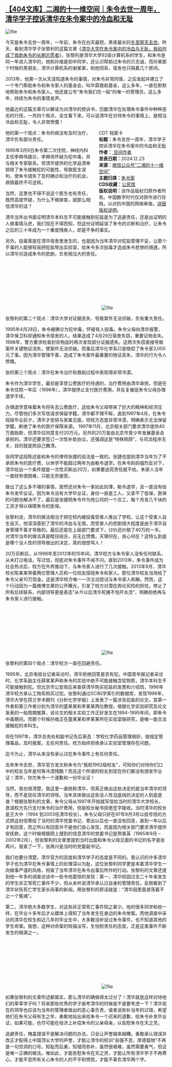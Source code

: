 <!--1734954326000-->
[【404文库】二湘的十一维空间｜朱令去世一周年，清华学子控诉清华在朱令案中的冷血和无耻](https://chinadigitaltimes.net/chinese/714336.html)
------

<p><img decoding="async" src="https://chinadigitaltimes.net/chinese/files/2024/12/image-1734953705479.png" alt="file"></p><p>今天是朱令去世一周年，一年前，朱令在白天最短，黑夜最长的<a href="https://freewechat.com/a/MzU3Nzg5Nzg0Ng==/2247506912/1">冬至那天去世</a>。昨天，看到清华学子张黎利的这篇文章《<a href="https://freewechat.com/a/MzI0ODY3MzgyNA==/2247484131/1">清华大学在朱令案中的冷血与无耻，我如何成了救助朱令的长期志愿者</a>》，张黎利是清华大学92级计算机系的学生，和朱令是同一年进入清华的，他和孙维是初中同学，还认识帮助过朱令的贝志诚，而孙某那个时候的男朋友，清华计算机系的谢某某，和他同系，宿舍也只隔着几个房间。</p><p>2013年，他第一次从天涯知道朱令的事情，对朱令非常同情，之后发起并建立了一个专门帮助朱令和朱令家人的基金会，叫华霖救助基金，这么多年，一直在默默地帮助朱令和朱令家人。他还是公号“朱令我们在一起“的唯一的管理员，这么多年，持续为朱令的事情发声。</p><p>他最近的这篇文章可以解读为对清华的控诉书，历数清华在处理朱令事件中种种恶劣的行径，一共四个观点，全文看下来，可以说清华在对待朱令的事情上，是相当冷血和无耻，令人非常愤慨！</p><div style="width:42%;float:right;padding-left:20px;"><div class="su-spoiler su-spoiler-style-fancy su-spoiler-icon-chevron-circle" data-scroll-offset="0" data-anchor-in-url="no"><div class="su-spoiler-title" tabindex="0" role="button"><span class="su-spoiler-icon"></span>CDT 档案卡</div><div class="su-spoiler-content su-u-clearfix su-u-trim"><strong>标题：</strong>朱令去世一周年，清华学子控诉清华在朱令案中的冷血和无耻<br><strong>作者：</strong><a href="https://chinadigitaltimes.net/space/二湘的十一维空间" target="_blank"> 空间作者</a><br><strong>发表日期：</strong>2024.12.23<br><strong>来源：</strong><a href="https://freewechat.com/a/MjM5MzU4NjU4OQ==/2650853932/1" target="_blank">微信公众号“二湘的十一维空间”</a><br><strong>主题归类：</strong><a href="https://chinadigitaltimes.net/space/朱令案" target="_blank">朱令案</a><br><strong>CDS收藏：</strong><a href="https://chinadigitaltimes.net/space/%E5%85%AC%E6%B0%91%E9%A6%86" target="_blank" rel="noopener">公民馆</a><br><strong>版权说明：</strong>该作品版权归原作者所有。中国数字时代仅对原作进行存档，以对抗中国的网络审查。<a href="https://chinadigitaltimes.net/chinese/copyright">详细版权说明</a>。</div></div></div><p>他的第一个观点：朱令的病没有及时治疗，清华负有部分责任。</p><p>1995年3月9日朱令第二次住院，神经内科主任李舜伟接诊，李舜伟怀疑为铊中毒，并与相关专家联系。但清华提供的化学品清单排除了朱令接触铊的可能性，导致医生误判，使朱令错失了及时确诊和治疗的机会，病情最终不可逆转。</p><p>当然，这里也不得不说这个医生也有责任，既然高度怀疑，为什么不做排查，就那么相信清华的话？</p><p>清华当年出书面证明清华本科生不可能接触到铊盐是为了逃避责任，还是出证明的人做事情马虎，我们现在不得而知，但这份证明延误了朱令的诊断和治疗，让朱令之后的三十年成为一个重度残疾人，却是不争的事实。</p><p>另外，投毒案是在清华宿舍里发生的，也是因为当年清华对铊盐管理不妥，让那个歹毒的人能够轻易把铊盐带出实验室，给朱令多次投毒才造成朱令悲惨的境遇，所以清华对造成朱令的悲剧，负有相当大的责任。</p><p><img decoding="async" src="data:image/svg+xml,%3Csvg%20xmlns='http://www.w3.org/2000/svg'%20viewBox='0%200%200%200'%3E%3C/svg%3E" alt="file" data-lazy-src="https://chinadigitaltimes.net/chinese/files/2024/12/image-1734953826322.png"><noscript><img decoding="async" src="https://chinadigitaltimes.net/chinese/files/2024/12/image-1734953826322.png" alt="file"></noscript></p><p>张黎利的第二个观点：清华大学对证据丢失、导致案件无法侦破，负有重大责任。</p><p>1995年4月28日，朱令被确诊为铊中毒，怀疑有人投毒。朱令父母向清华报警，清华保卫科却通知朱令宿舍的人，结果造成了4月29日宿舍失窃，重要证物丢失。1998年，警方要求检查封存物品时再次发现部分证据遗失。这两次失窃直接导致案件关键物证消失，使案件无法侦破。而事后清华化学系只是赔偿了朱令家3,000元了事。因为清华管理不善，造成了朱令案件最重要的物证丢失，清华的行为令人愤慨。</p><p>张的第三个观点：清华在朱令治疗和救助过程中表现得非常冷漠。</p><p>朱令作为清华学生，最初是享受公费医疗的待遇的，治疗费用由清华承担。但是在朱令住院一年后（1996年），清华就停止支付医疗费用，并反复催促朱令父母办理退学手续。</p><p>办理退学意味着朱令将失去公费医疗，这给朱令父母带来了巨大的精神和经济压力。尽管他们多次写信请求保留学籍，清华都不理不睬，直到1997年4月，在朱令班级毕业前夕，清华才安排与家属见面，但校方态度非常冷漠，明确表示无法保留学籍，断绝了朱令的医疗保障来源。 1997年11月，北京相关部门要求清华提供40万救助款，但清华仅同意支付20万元，另外的20万是由北京市青少年发展基金会承担的。清华还要求签订一次性补助协议，还强调这是“特殊照顾”，与司法程序无关，目的就是把自己撇清。</p><p>张同学这段陈述是和朱令的律师张捷的说法是一致的。张捷也提到清华当年为了不承担朱令的医疗费，以休学不能超过两年为由勒令退学。在朱令妈妈强烈反对下，清华给出一个条件就是一次性买断出20万，如果要追究责任就不给。朱家人当年一直财务很困难，只能无奈接受。</p><p>做出了这么多不堪的事情，居然还对朱令一家如此刻薄，勒令退学，且一直没有给朱令发毕业证。因为朱令没有大学毕业证，身份一直是工人，又拿不了低保，医保的问题也解决不了。最后是张捷把朱令作为他公司的一个员工，每个月发几千块的工资才得以保障朱令的医保。</p><p>张黎利说，清华的做法相当于把在校内被投毒受害人推出了学校，让这个受害人自生自灭，他深深感到了清华的冷血与无情，而受害人的悲剧很大程度是由于清华自身管理不善才导致的。最后还是在上级部门要求下，讨价还价赔了40万的一半。对清华当年的做法真是瞠目结舌，且无比愤慨，天理何在，良心何在？这特么到底是哪个没人性的领导做出的决定，真的很想骂人！</p><p>20万买断后，从1998年至2012年的15年间，清华校方与朱令家人没有任何联系，从未打过电话，写过信，彻底对朱令事件不闻不问。直到2013年，朱令事件成为社会热点后，校方在外界推动下，与朱令家人进行了几次接触。2013年9月，清华校长陈某某带着两位管理人员和一位校友探视朱令和家人。那位清华校友当场给了朱令父亲10万现金。这是清华校方唯一一次主动尝试与朱令家人和解。然而，这个行动因为一篇微博文章的公开曝光，引发了校方对潜在舆论风险的担忧，停止了所有后续联系，内部领导更是表态“从今以后清华死猪不怕开水烫”，明确拒绝再与朱令家人进行接触。</p><p><img decoding="async" src="data:image/svg+xml,%3Csvg%20xmlns='http://www.w3.org/2000/svg'%20viewBox='0%200%200%200'%3E%3C/svg%3E" alt="file" data-lazy-src="https://chinadigitaltimes.net/chinese/files/2024/12/image-1734953872808.png"><noscript><img decoding="async" src="https://chinadigitaltimes.net/chinese/files/2024/12/image-1734953872808.png" alt="file"></noscript></p><p>张黎利的第四个观点：清华校方一直在回避责任。</p><p>1995年，北京电视台记者采访时，清华拒绝回答是否有铊。中国青年报记者采访时，化学系副主任薛某某声称朱令的实验中绝不可能接触含铊物质，清华本科生不可能接触到铊。但北京市公安局后来查获清华购买铊盐的发票和介绍信，1996年清华校方承认工物系购买过铊。张黎利通过SCI科学索引的数据库，发现1996年，清华大学在荷兰学术期刊《分析化学学报》上发表了一篇涉及铊盐的论文，其第一作者和第三作者分别为清华的童某某和李某某两位教授。根据化学实验研究及论文发表的一般周期推算，该论文的相关实验工作正好发生在1994-1995年间，即朱令中毒期间。而那个时候孙维正在童某某和李某某所在实验室做研究，是唯一能合法接触铊的本科生。</p><p>但在1997年，清华总务处和副书记先后表态：学校化学药品管理很好，按规定管理毒品，及时报案，无任何责任。校方始终拒绝承认实验室管理存在问题。</p><p>迄今为止，清华从来没有承认过在朱令事件上有任何责任。</p><p>去年朱令去世，清华官方发文称朱令为“我校1992级校友”，可知你们对待你们口中的校友当年是何等冷漠残酷？而且这个所谓的校友到现在你们都没有颁发毕业证！清华，你欠朱令一个道歉和一份毕业证！</p><p>当然，我也很清楚，我这里一直统称清华，但真正做出这些决定的是当年清华的领导，而不是现任清华的领导。当年具体做出这些没人性没底线的决定的人到底是谁？根据张黎利的文章，朱令父母从1997年开始就写信给当时的清华大学校长，恳请校方先行支付朱令的治疗费用，但是校长秘书拒绝签字接收。当时清华的校长是王大中（1994 到2003任清华校长）。朱令父母只好在97年9月3号以挂号信的方式把这封信寄给了当时的清华党委书记，寄出以后也一直没有回音，直到一年以后才有回音，而之所以有回音并不是他们良心发现，而是因为相关部门要求清华提供安抚款。这个时候根据网上搜到的信息清华的党委书记是贺美英（1995年9月 – 2002年2月），但张黎利的文章里提到当时出面和朱令父母见面的书记的名字是张再兴，我查了一下，张再兴是当时的党委副书记。</p><p>我们也要分清楚，清华官方的态度和清华学子的态度是不同的。我认识的许多清华学子也为清华在朱令事情上的处理深以为耻，这位张黎利同学更是本着清华学生一向做事严谨的风格，彻查了当年清华在朱令出事后所作的行动。张黎利的文章还提到他一年多的调查访谈中一些令他震惊的发现：第一，清华校园过去二十年来发生的学生非正常死亡事件不少，但从未听说清华承认过自身的管理责任，反倒看到了清华状告死亡学生家长闹事的新闻。用张黎利的原话就是：“清华园里面游荡着不止一个冤魂”。</p><p>第二，清华绝大多数学生，对这些非正常死亡事件知之甚少。他的很多同学和他一样，在毕业十多年后才从媒体上得知了当年发生在身边的朱令惨案。而他调查中采访的清华在校生和近几年的毕业生中，大多数没听说过朱令事件，也不知道其他的学生命案。我想，这种对命案的轻描淡写，生怕担责任的态度，正是这类事件不断发生的根源之一。</p><p><img decoding="async" src="data:image/svg+xml,%3Csvg%20xmlns='http://www.w3.org/2000/svg'%20viewBox='0%200%200%200'%3E%3C/svg%3E" alt="file" data-lazy-src="https://chinadigitaltimes.net/chinese/files/2024/12/image-1734953901563.png"><noscript><img decoding="async" src="https://chinadigitaltimes.net/chinese/files/2024/12/image-1734953901563.png" alt="file"></noscript></p><p>如果张黎利的文章所述都属实，那么清华的确做得太过分了！清华就是这样对待他们的莘莘学子吗？将来那些优秀的学子报考清华的时候是不是要考虑一下？清华现在的领导也应该为当年的管理者做出的恶心事负责，或者说弥补当年的过错，希望他们在朱令父母有生之年，勇敢地站出来给朱令一个迟来的道歉，给朱令补发毕业证，如果可能，也尽可能在经济上补偿朱令的父亲母亲，以告慰朱令在天之灵。</p><p>逃避责任，掩盖错误不是解决问题的办法，只会让声誉越来越糟。勇敢承认错误并改正才配得上中国顶尖大学的声誉，才能让清华的校训“自强不息，厚德载物”不再是一句空洞的口号。知耻而后勇，知错而弥补，虽然很艰难，虽然需要勇气，但这是唯一正确的做法。唯如此，才能告慰朱令在天之灵，才能让所有清华学子不再寒心，才能平息所有关心朱令的人的不平和愤怒，才能不辜负清华两个字。</p><div class="addtoany_share_save_container addtoany_content addtoany_content_bottom"><div class="a2a_kit a2a_kit_size_32 addtoany_list" data-a2a-url="https://chinadigitaltimes.net/chinese/714336.html" data-a2a-title="【404文库】二湘的十一维空间｜朱令去世一周年，清华学子控诉清华在朱令案中的冷血和无耻"><a class="a2a_button_facebook" href="https://www.addtoany.com/add_to/facebook?linkurl=https%3A%2F%2Fchinadigitaltimes.net%2Fchinese%2F714336.html&amp;linkname=%E3%80%90404%E6%96%87%E5%BA%93%E3%80%91%E4%BA%8C%E6%B9%98%E7%9A%84%E5%8D%81%E4%B8%80%E7%BB%B4%E7%A9%BA%E9%97%B4%EF%BD%9C%E6%9C%B1%E4%BB%A4%E5%8E%BB%E4%B8%96%E4%B8%80%E5%91%A8%E5%B9%B4%EF%BC%8C%E6%B8%85%E5%8D%8E%E5%AD%A6%E5%AD%90%E6%8E%A7%E8%AF%89%E6%B8%85%E5%8D%8E%E5%9C%A8%E6%9C%B1%E4%BB%A4%E6%A1%88%E4%B8%AD%E7%9A%84%E5%86%B7%E8%A1%80%E5%92%8C%E6%97%A0%E8%80%BB" title="Facebook" rel="nofollow noopener" target="_blank"></a><a class="a2a_button_twitter" href="https://www.addtoany.com/add_to/twitter?linkurl=https%3A%2F%2Fchinadigitaltimes.net%2Fchinese%2F714336.html&amp;linkname=%E3%80%90404%E6%96%87%E5%BA%93%E3%80%91%E4%BA%8C%E6%B9%98%E7%9A%84%E5%8D%81%E4%B8%80%E7%BB%B4%E7%A9%BA%E9%97%B4%EF%BD%9C%E6%9C%B1%E4%BB%A4%E5%8E%BB%E4%B8%96%E4%B8%80%E5%91%A8%E5%B9%B4%EF%BC%8C%E6%B8%85%E5%8D%8E%E5%AD%A6%E5%AD%90%E6%8E%A7%E8%AF%89%E6%B8%85%E5%8D%8E%E5%9C%A8%E6%9C%B1%E4%BB%A4%E6%A1%88%E4%B8%AD%E7%9A%84%E5%86%B7%E8%A1%80%E5%92%8C%E6%97%A0%E8%80%BB" title="Twitter" rel="nofollow noopener" target="_blank"></a><a class="a2a_button_telegram" href="https://www.addtoany.com/add_to/telegram?linkurl=https%3A%2F%2Fchinadigitaltimes.net%2Fchinese%2F714336.html&amp;linkname=%E3%80%90404%E6%96%87%E5%BA%93%E3%80%91%E4%BA%8C%E6%B9%98%E7%9A%84%E5%8D%81%E4%B8%80%E7%BB%B4%E7%A9%BA%E9%97%B4%EF%BD%9C%E6%9C%B1%E4%BB%A4%E5%8E%BB%E4%B8%96%E4%B8%80%E5%91%A8%E5%B9%B4%EF%BC%8C%E6%B8%85%E5%8D%8E%E5%AD%A6%E5%AD%90%E6%8E%A7%E8%AF%89%E6%B8%85%E5%8D%8E%E5%9C%A8%E6%9C%B1%E4%BB%A4%E6%A1%88%E4%B8%AD%E7%9A%84%E5%86%B7%E8%A1%80%E5%92%8C%E6%97%A0%E8%80%BB" title="Telegram" rel="nofollow noopener" target="_blank"></a><a class="a2a_button_reddit" href="https://www.addtoany.com/add_to/reddit?linkurl=https%3A%2F%2Fchinadigitaltimes.net%2Fchinese%2F714336.html&amp;linkname=%E3%80%90404%E6%96%87%E5%BA%93%E3%80%91%E4%BA%8C%E6%B9%98%E7%9A%84%E5%8D%81%E4%B8%80%E7%BB%B4%E7%A9%BA%E9%97%B4%EF%BD%9C%E6%9C%B1%E4%BB%A4%E5%8E%BB%E4%B8%96%E4%B8%80%E5%91%A8%E5%B9%B4%EF%BC%8C%E6%B8%85%E5%8D%8E%E5%AD%A6%E5%AD%90%E6%8E%A7%E8%AF%89%E6%B8%85%E5%8D%8E%E5%9C%A8%E6%9C%B1%E4%BB%A4%E6%A1%88%E4%B8%AD%E7%9A%84%E5%86%B7%E8%A1%80%E5%92%8C%E6%97%A0%E8%80%BB" title="Reddit" rel="nofollow noopener" target="_blank"></a><a class="a2a_button_whatsapp" href="https://www.addtoany.com/add_to/whatsapp?linkurl=https%3A%2F%2Fchinadigitaltimes.net%2Fchinese%2F714336.html&amp;linkname=%E3%80%90404%E6%96%87%E5%BA%93%E3%80%91%E4%BA%8C%E6%B9%98%E7%9A%84%E5%8D%81%E4%B8%80%E7%BB%B4%E7%A9%BA%E9%97%B4%EF%BD%9C%E6%9C%B1%E4%BB%A4%E5%8E%BB%E4%B8%96%E4%B8%80%E5%91%A8%E5%B9%B4%EF%BC%8C%E6%B8%85%E5%8D%8E%E5%AD%A6%E5%AD%90%E6%8E%A7%E8%AF%89%E6%B8%85%E5%8D%8E%E5%9C%A8%E6%9C%B1%E4%BB%A4%E6%A1%88%E4%B8%AD%E7%9A%84%E5%86%B7%E8%A1%80%E5%92%8C%E6%97%A0%E8%80%BB" title="WhatsApp" rel="nofollow noopener" target="_blank"></a><a class="a2a_button_email" href="https://www.addtoany.com/add_to/email?linkurl=https%3A%2F%2Fchinadigitaltimes.net%2Fchinese%2F714336.html&amp;linkname=%E3%80%90404%E6%96%87%E5%BA%93%E3%80%91%E4%BA%8C%E6%B9%98%E7%9A%84%E5%8D%81%E4%B8%80%E7%BB%B4%E7%A9%BA%E9%97%B4%EF%BD%9C%E6%9C%B1%E4%BB%A4%E5%8E%BB%E4%B8%96%E4%B8%80%E5%91%A8%E5%B9%B4%EF%BC%8C%E6%B8%85%E5%8D%8E%E5%AD%A6%E5%AD%90%E6%8E%A7%E8%AF%89%E6%B8%85%E5%8D%8E%E5%9C%A8%E6%9C%B1%E4%BB%A4%E6%A1%88%E4%B8%AD%E7%9A%84%E5%86%B7%E8%A1%80%E5%92%8C%E6%97%A0%E8%80%BB" title="Email" rel="nofollow noopener" target="_blank"></a><a class="a2a_button_copy_link" href="https://www.addtoany.com/add_to/copy_link?linkurl=https%3A%2F%2Fchinadigitaltimes.net%2Fchinese%2F714336.html&amp;linkname=%E3%80%90404%E6%96%87%E5%BA%93%E3%80%91%E4%BA%8C%E6%B9%98%E7%9A%84%E5%8D%81%E4%B8%80%E7%BB%B4%E7%A9%BA%E9%97%B4%EF%BD%9C%E6%9C%B1%E4%BB%A4%E5%8E%BB%E4%B8%96%E4%B8%80%E5%91%A8%E5%B9%B4%EF%BC%8C%E6%B8%85%E5%8D%8E%E5%AD%A6%E5%AD%90%E6%8E%A7%E8%AF%89%E6%B8%85%E5%8D%8E%E5%9C%A8%E6%9C%B1%E4%BB%A4%E6%A1%88%E4%B8%AD%E7%9A%84%E5%86%B7%E8%A1%80%E5%92%8C%E6%97%A0%E8%80%BB" title="Copy Link" rel="nofollow noopener" target="_blank"></a><a class="a2a_dd addtoany_share_save addtoany_share" href="https://www.addtoany.com/share"></a></div></div>
